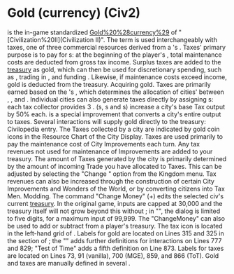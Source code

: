 # Gold (currency) (Civ2)

 is the in-game standardized [Gold%20%28currency%29](currency) of "[Civilization%20II](Civilization II)". The term is used interchangeably with taxes, one of three commercial resources derived from a 's .
Taxes' primary purpose is to pay for s: at the beginning of the player's , total maintenance costs are deducted from gross tax income. Surplus taxes are added to the [treasury](treasury) as gold, which can then be used for discretionary spending, such as , trading in , and funding . Likewise, if maintenance costs exceed income, gold is deducted from the treasury.
Acquiring gold.
Taxes are primarily earned based on the 's , which determines the allocation of cities' between , , and . Individual cities can also generate taxes directly by assigning s: each tax collector provides 3 .
 (s, s and s) increase a city's base Tax output by 50% each. is a special improvement that converts a city's entire output to taxes.
Several interactions will supply gold directly to the treasury:
Civilopedia entry.
The Taxes collected by a city are indicated by gold coin icons in the Resource Chart of the City Display. Taxes are used primarily to pay the maintenance cost of City Improvements each turn. Any tax revenues not used for maintenance of Improvements are added to your treasury. The amount of Taxes generated by the city is primarily determined by the amount of incoming Trade you have allocated to Taxes. This can be adjusted by selecting the "Change " option from the Kingdom menu.
Tax revenues can also be increased through the construction of certain City Improvements and Wonders of the World, or by converting citizens into Tax Men.
Modding.
The command "Change Money" (+) edits the selected civ's current [treasury](treasury). In the original game, inputs are capped at 30,000 and the treasury itself will not grow beyond this without ; in "", the dialog is limited to five digits, for a maximum input of 99,999.
The "ChangeMoney" can also be used to add or subtract from a player's treasury.
The tax icon is located in the left-hand grid of .
Labels for gold are located on Lines 315 and 325 in the section of ; the "" adds further definitions for interactions on Lines 777 and 829; "Test of Time" adds a fifth definition on Line 873.
Labels for taxes are located on Lines 73, 91 (vanilla), 700 (MGE), 859, and 866 (ToT).
Gold and taxes are manually defined in several .